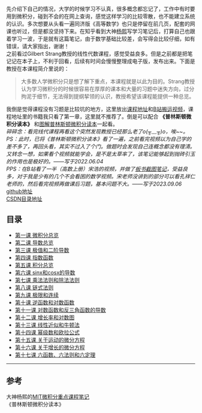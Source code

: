 先介绍下自己的情况，大学的时候学习不认真，很多概念都忘记了，工作中有时要用到微积分，碰到不会的在网上查询，感觉这样学习的比较零散，也不能建立系统的认识。多次想要从头看一遍同济版《高等数学》也只是停留在前几页，配套的网课也听过，但是都没坚持下来。在知乎看到大神[杨熙](https://www.zhihu.com/people/yang-xi-97-90/columns)写学习笔记后，打算自己也跟着学习一波，于是就有这篇笔记，由于数学基础比较差，会写得会比较仔细，如有错误，请大家指出，谢谢！  
之前看过Gilbert Strang教授的线性代数课程，感觉受益良多。但是之前都是把笔记记在本子上，不利于回看，后续有时间会慢慢整理成电子版，发布出来。下面是教授在本课程简介里说的：  
> 大多数人学微积分只是想了解下重点，本课程就是以此为目的。Strang教授认为学习微积分的时候很容易在厚厚的课本和大量的习题中迷失方向，过分拘泥于细节，无法得到提纲挈领的认识，教授希望该课程能提供一种总览。
  
我倒是觉得课程没有习题是比较坑的地方，这里放出[课程地址](https://ocw.mit.edu/courses/res-18-005-highlights-of-calculus-spring-2010/)和[B站搬运视频](https://www.bilibili.com/video/av3518650/?p=1)，课程地址里的书籍我只看了第一章，这里就不推荐了。倒是可以配合 **《普林斯顿微积分读本》** 和[图解普林斯顿微积分读本](https://zhuanlan.zhihu.com/p/31199228?ivk_sa=1024320u)一起看。  
*碎碎念：看完线代课程再看这个突然发现教授已经那么老了o(╥﹏╥)o，唉~~。*  
*PS：此时，已将《普林斯顿微积分读本》看了一遍，之前看完视频以为自己学的差不多了，再回头看，其实不过入了个门。做题时会发现自己连概念都没有理清。又转念一想，如果看个视频就能学会，是不是太草率了，该笔记能够起到抛砖引玉的作用也是极好的。——写于2022.06.04*  
*PPS：在B站看了一半（高数上册）宋浩的视频，并做了[板书截图笔记](https://www.bilibili.com/read/cv18613048/?spm_id_from=333.999.0.0&jump_opus=1)，受益良多，对于我是少有的几个不会看困的数学视频。宋老师没讲到的部分可以看孔祥仁老师的，然后看完视频再做课后习题，基本问题不大。——写于2023.09.06*  
[github地址](https://github.com/smzztx/MIT-Highlights-of-Calculus)  
[CSDN目录地址](https://blog.csdn.net/shamozhizhoutx/article/details/125126766)  
  
## 目录
- [第一课 微积分总览](第一课%20微积分总览/第一课%20微积分总览.md)
- [第二课 导数总览](第二课%20导数总览/第二课%20导数总览.md)
- [第三课 极值和二阶导数](第三课%20极值和二阶导数/第三课%20极值和二阶导数.md)
- [第四课 指数函数](第四课%20指数函数/第四课%20指数函数（exponential）.md)
- [第五课 积分总览](第五课%20积分总览/第五课%20积分总览.md)
- [第六课 sinx和cosx的导数](第六课%20sinx和cosx的导数/第六课%20sinx和cosx的导数.md)
- [第七课 乘法法则和除法法则](第七课%20乘法法则和除法法则/第七课%20乘法法则和除法法则.md)
- [第八课 链式法则](第八课%20链式法则/第八课%20链式法则.md)
- [第九课 极限和连续](第九课%20极限和连续/第九课%20极限和连续.md)
- [第十课 逆函数和对数函数](第十课%20逆函数和对数函数/第十课%20逆函数和对数函数.md)
- [第十一课 对数函数和反三角函数的导数](第十一课%20对数函数和反三角函数的导数/第十一课%20对数函数和反三角函数的导数.md)
- [第十二课 增长率和对数图](第十二课%20增长率和对数图/第十二课%20增长率和对数图.md)
- [第十三课 线性近似和牛顿法](第十三课%20线性近似和牛顿法/第十三课%20线性近似和牛顿法.md)
- [第十四课 幂级数和欧拉公式](第十四课%20幂级数和欧拉公式/第十四课%20幂级数和欧拉公式.md)
- [第十五课 关于运动的微分方程](第十五课%20关于运动的微分方程/第十五课%20关于运动的微分方程.md)
- [第十六课 关于增长的微分方程](第十六课%20关于增长的微分方程/第十六课%20关于增长的微分方程.md)
- [第十七课 六函数、六法则和六定理](第十七课%20六函数、六法则和六定理/第十七课%20六函数、六法则和六定理.md)
---
## 参考
大神杨熙的[MIT微积分重点课程笔记](https://www.zhihu.com/column/c_1165312843926171648)  
《普林斯顿微积分读本》  